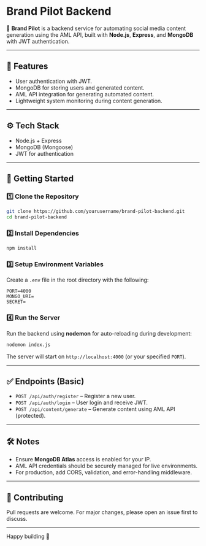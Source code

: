 # Brand Pilot Backend

🚀 **Brand Pilot** is a backend service for automating social media content generation using the AML API, built with **Node.js**, **Express**, and **MongoDB** with JWT authentication.

---

## 🚀 Features

* User authentication with JWT.
* MongoDB for storing users and generated content.
* AML API integration for generating automated content.
* Lightweight system monitoring during content generation.

---

## ⚙️ Tech Stack

* Node.js + Express
* MongoDB (Mongoose)
* JWT for authentication

---

## 🚀 Getting Started

### 1️⃣ Clone the Repository

```bash
git clone https://github.com/yourusername/brand-pilot-backend.git
cd brand-pilot-backend
```

### 2️⃣ Install Dependencies

```bash
npm install
```

### 3️⃣ Setup Environment Variables

Create a `.env` file in the root directory with the following:

```env
PORT=4000
MONGO_URI=
SECRET=
```

### 4️⃣ Run the Server

Run the backend using **nodemon** for auto-reloading during development:

```bash
nodemon index.js
```

The server will start on `http://localhost:4000` (or your specified `PORT`).

---

## ✅ Endpoints (Basic)

* `POST /api/auth/register` – Register a new user.
* `POST /api/auth/login` – User login and receive JWT.
* `POST /api/content/generate` – Generate content using AML API (protected).

---

## 🛠️ Notes

* Ensure **MongoDB Atlas** access is enabled for your IP.
* AML API credentials should be securely managed for live environments.
* For production, add CORS, validation, and error-handling middleware.

---

## 🚀 Contributing

Pull requests are welcome. For major changes, please open an issue first to discuss.


---

Happy building 🚀


